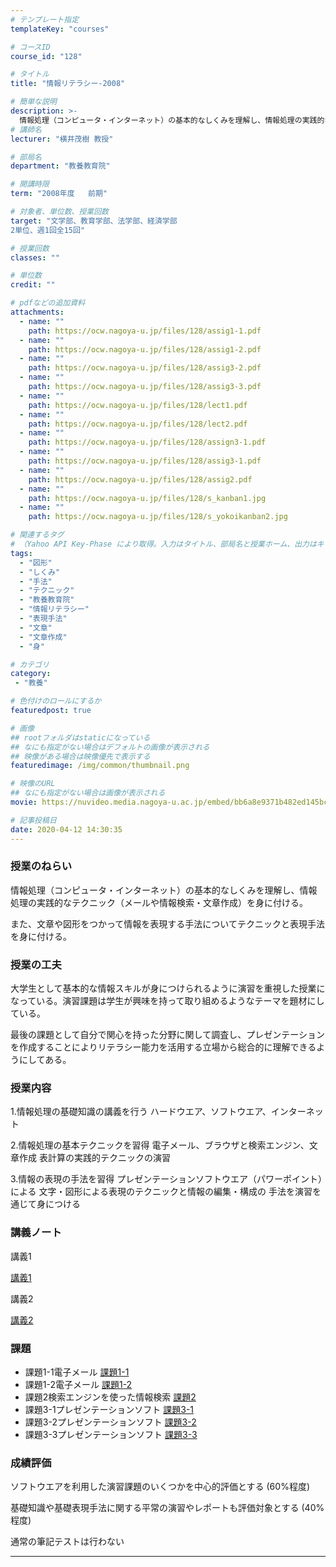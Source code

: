 ```yaml
---
# テンプレート指定
templateKey: "courses"

# コースID
course_id: "128"

# タイトル
title: "情報リテラシー-2008"

# 簡単な説明
description: >-
  情報処理（コンピュータ・インターネット）の基本的なしくみを理解し、情報処理の実践的なテクニック（メールや情報検索・文章作成）を身に付ける。また、文章や図形をつかって情報を表現する手法についてテクニックと表現手法を身に付ける。 ....
# 講師名
lecturer: "横井茂樹 教授"

# 部局名
department: "教養教育院"

# 開講時限
term: "2008年度	前期"

# 対象者、単位数、授業回数
target: "文学部、教育学部、法学部、経済学部
2単位、週1回全15回"

# 授業回数
classes: ""

# 単位数
credit: ""

# pdfなどの追加資料
attachments:
  - name: "" 
    path: https://ocw.nagoya-u.jp/files/128/assig1-1.pdf
  - name: "" 
    path: https://ocw.nagoya-u.jp/files/128/assig1-2.pdf
  - name: "" 
    path: https://ocw.nagoya-u.jp/files/128/assig3-2.pdf
  - name: "" 
    path: https://ocw.nagoya-u.jp/files/128/assig3-3.pdf
  - name: "" 
    path: https://ocw.nagoya-u.jp/files/128/lect1.pdf
  - name: "" 
    path: https://ocw.nagoya-u.jp/files/128/lect2.pdf
  - name: "" 
    path: https://ocw.nagoya-u.jp/files/128/assign3-1.pdf
  - name: "" 
    path: https://ocw.nagoya-u.jp/files/128/assig3-1.pdf
  - name: "" 
    path: https://ocw.nagoya-u.jp/files/128/assig2.pdf
  - name: "" 
    path: https://ocw.nagoya-u.jp/files/128/s_kanban1.jpg
  - name: "" 
    path: https://ocw.nagoya-u.jp/files/128/s_yokoikanban2.jpg

# 関連するタグ
# （Yahoo API Key-Phase により取得。入力はタイトル、部局名と授業ホーム、出力はキーフレーズ（tags））
tags:
  - "図形"
  - "しくみ"
  - "手法"
  - "テクニック"
  - "教養教育院"
  - "情報リテラシー"
  - "表現手法"
  - "文章"
  - "文章作成"
  - "身"

# カテゴリ
category:
 - "教養"

# 色付けのロールにするか
featuredpost: true

# 画像
## rootフォルダはstaticになっている
## なにも指定がない場合はデフォルトの画像が表示される
## 映像がある場合は映像優先で表示する
featuredimage: /img/common/thumbnail.png

# 映像のURL
## なにも指定がない場合は画像が表示される
movie: https://nuvideo.media.nagoya-u.ac.jp/embed/bb6a8e9371b482ed145bcd7559a0589d214429aa

# 記事投稿日
date: 2020-04-12 14:30:35
---
```


### 授業のねらい

情報処理（コンピュータ・インターネット）の基本的なしくみを理解し、情報処理の実践的なテクニック（メールや情報検索・文章作成）を身に付ける。

また、文章や図形をつかって情報を表現する手法についてテクニックと表現手法を身に付ける。


### 授業の工夫

大学生として基本的な情報スキルが身につけられるように演習を重視した授業になっている。演習課題は学生が興味を持って取り組めるようなテーマを題材にしている。

最後の課題として自分で関心を持った分野に関して調査し、プレゼンテーションを作成することによりリテラシー能力を活用する立場から総合的に理解できるようにしてある。





### 授業内容

1.情報処理の基礎知識の講義を行う
ハードウエア、ソフトウエア、インターネット

2.情報処理の基本テクニックを習得
電子メール、ブラウザと検索エンジン、文章作成
表計算の実践的テクニックの演習

3.情報の表現の手法を習得
プレゼンテーションソフトウエア（パワーポイント）による
文字・図形による表現のテクニックと情報の編集・構成の
手法を演習を通じて身につける





### 講義ノート	

講義1

[講義1](https://ocw.nagoya-u.jp/files/128/lect1.pdf) 

講義2

[講義2](https://ocw.nagoya-u.jp/files/128/lect2.pdf) 




<h3>課題</h3>	


- 課題1-1電子メール
[課題1-1](https://ocw.nagoya-u.jp/files/128/assig1-1.pdf) 
- 課題1-2電子メール
[課題1-2](https://ocw.nagoya-u.jp/files/128/assig1-2.pdf) 
- 課題2検索エンジンを使った情報検索
[課題2](https://ocw.nagoya-u.jp/files/128/assig2.pdf) 
- 課題3-1プレゼンテーションソフト
[課題3-1](https://ocw.nagoya-u.jp/files/128/assig3-1.pdf) 
- 課題3-2プレゼンテーションソフト
[課題3-2](https://ocw.nagoya-u.jp/files/128/assig3-2.pdf) 
- 課題3-3プレゼンテーションソフト
[課題3-3](https://ocw.nagoya-u.jp/files/128/assig3-3.pdf) 
	




### 成績評価

ソフトウエアを利用した演習課題のいくつかを中心的評価とする
(60%程度)

基礎知識や基礎表現手法に関する平常の演習やレポートも評価対象とする
(40%程度)

通常の筆記テストは行わない



-----